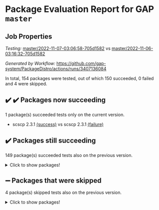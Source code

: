 # Package Evaluation Report for GAP `master`

## Job Properties

*Testing:* [master/2022-11-07-03:06:58-705d1582](https://github.com/gap-system/PackageDistro/blob/data/reports/master/2022-11-07-03:06:58-705d1582) vs [master/2022-11-06-03:16:32-705d1582](https://github.com/gap-system/PackageDistro/blob/data/reports/master/2022-11-06-03:16:32-705d1582)

*Generated by Workflow:* https://github.com/gap-system/PackageDistro/actions/runs/3407136084

In total, 154 packages were tested, out of which 150 succeeded, 0 failed and 4 were skipped.

## :heavy_check_mark: :heavy_check_mark: Packages now succeeding

1 package(s) succeeded tests only on the current version.
- scscp 2.3.1 [(success)](https://github.com/gap-system/PackageDistro/actions/runs/3407136084/jobs/5666579849) vs scscp 2.3.1 [(failure)](https://github.com/gap-system/PackageDistro/actions/runs/3402608023/jobs/5658628873)

## :heavy_check_mark: Packages still succeeding

149 package(s) succeeded tests also on the previous version.
<details><summary>Click to show packages!</summary>

- 4ti2interface 2022.09-01 [(success)](https://github.com/gap-system/PackageDistro/actions/runs/3407136084/jobs/5666574031)
- ace 5.6.1 [(success)](https://github.com/gap-system/PackageDistro/actions/runs/3407136084/jobs/5666574080)
- aclib 1.3.2 [(success)](https://github.com/gap-system/PackageDistro/actions/runs/3407136084/jobs/5666574115)
- agt 0.3 [(success)](https://github.com/gap-system/PackageDistro/actions/runs/3407136084/jobs/5666574162)
- alnuth 3.2.1 [(success)](https://github.com/gap-system/PackageDistro/actions/runs/3407136084/jobs/5666574201)
- anupq 3.2.6 [(success)](https://github.com/gap-system/PackageDistro/actions/runs/3407136084/jobs/5666574232)
- atlasrep 2.1.6 [(success)](https://github.com/gap-system/PackageDistro/actions/runs/3407136084/jobs/5666574261)
- autodoc 2022.10.20 [(success)](https://github.com/gap-system/PackageDistro/actions/runs/3407136084/jobs/5666574310)
- automata 1.15 [(success)](https://github.com/gap-system/PackageDistro/actions/runs/3407136084/jobs/5666574348)
- automgrp 1.3.2 [(success)](https://github.com/gap-system/PackageDistro/actions/runs/3407136084/jobs/5666574403)
- autpgrp 1.11 [(success)](https://github.com/gap-system/PackageDistro/actions/runs/3407136084/jobs/5666574474)
- cap 2022.11-07 [(success)](https://github.com/gap-system/PackageDistro/actions/runs/3407136084/jobs/5666574545)
- caratinterface 2.3.4 [(success)](https://github.com/gap-system/PackageDistro/actions/runs/3407136084/jobs/5666574611)
- cddinterface 2022.11.01 [(success)](https://github.com/gap-system/PackageDistro/actions/runs/3407136084/jobs/5666574681)
- circle 1.6.5 [(success)](https://github.com/gap-system/PackageDistro/actions/runs/3407136084/jobs/5666574748)
- classicpres 1.22 [(success)](https://github.com/gap-system/PackageDistro/actions/runs/3407136084/jobs/5666574824)
- cohomolo 1.6.10 [(success)](https://github.com/gap-system/PackageDistro/actions/runs/3407136084/jobs/5666574893)
- congruence 1.2.4 [(success)](https://github.com/gap-system/PackageDistro/actions/runs/3407136084/jobs/5666574965)
- corelg 1.56 [(success)](https://github.com/gap-system/PackageDistro/actions/runs/3407136084/jobs/5666575047)
- crime 1.6 [(success)](https://github.com/gap-system/PackageDistro/actions/runs/3407136084/jobs/5666575130)
- crisp 1.4.5 [(success)](https://github.com/gap-system/PackageDistro/actions/runs/3407136084/jobs/5666575173)
- crypting 0.10.4 [(success)](https://github.com/gap-system/PackageDistro/actions/runs/3407136084/jobs/5666575221)
- cryst 4.1.25 [(success)](https://github.com/gap-system/PackageDistro/actions/runs/3407136084/jobs/5666575266)
- crystcat 1.1.10 [(success)](https://github.com/gap-system/PackageDistro/actions/runs/3407136084/jobs/5666575313)
- ctbllib 1.3.4 [(success)](https://github.com/gap-system/PackageDistro/actions/runs/3407136084/jobs/5666575375)
- cubefree 1.19 [(success)](https://github.com/gap-system/PackageDistro/actions/runs/3407136084/jobs/5666575427)
- curlinterface 2.3.1 [(success)](https://github.com/gap-system/PackageDistro/actions/runs/3407136084/jobs/5666575484)
- cvec 2.7.6 [(success)](https://github.com/gap-system/PackageDistro/actions/runs/3407136084/jobs/5666575553)
- datastructures 0.3.0 [(success)](https://github.com/gap-system/PackageDistro/actions/runs/3407136084/jobs/5666575636)
- deepthought 1.0.6 [(success)](https://github.com/gap-system/PackageDistro/actions/runs/3407136084/jobs/5666575698)
- design 1.7 [(success)](https://github.com/gap-system/PackageDistro/actions/runs/3407136084/jobs/5666575765)
- difsets 2.3.1 [(success)](https://github.com/gap-system/PackageDistro/actions/runs/3407136084/jobs/5666575824)
- digraphs 1.6.0 [(success)](https://github.com/gap-system/PackageDistro/actions/runs/3407136084/jobs/5666575884)
- edim 1.3.6 [(success)](https://github.com/gap-system/PackageDistro/actions/runs/3407136084/jobs/5666575955)
- example 4.3.2 [(success)](https://github.com/gap-system/PackageDistro/actions/runs/3407136084/jobs/5666576005)
- examplesforhomalg 2022.10-01 [(success)](https://github.com/gap-system/PackageDistro/actions/runs/3407136084/jobs/5666576073)
- factint 1.6.3 [(success)](https://github.com/gap-system/PackageDistro/actions/runs/3407136084/jobs/5666576139)
- ferret 1.0.9 [(success)](https://github.com/gap-system/PackageDistro/actions/runs/3407136084/jobs/5666576209)
- fga 1.4.0 [(success)](https://github.com/gap-system/PackageDistro/actions/runs/3407136084/jobs/5666576269)
- fining 1.5.1 [(success)](https://github.com/gap-system/PackageDistro/actions/runs/3407136084/jobs/5666576315)
- float 1.0.3 [(success)](https://github.com/gap-system/PackageDistro/actions/runs/3407136084/jobs/5666576354)
- format 1.4.3 [(success)](https://github.com/gap-system/PackageDistro/actions/runs/3407136084/jobs/5666576394)
- forms 1.2.9 [(success)](https://github.com/gap-system/PackageDistro/actions/runs/3407136084/jobs/5666576437)
- fplsa 1.2.5 [(success)](https://github.com/gap-system/PackageDistro/actions/runs/3407136084/jobs/5666576493)
- fr 2.4.11 [(success)](https://github.com/gap-system/PackageDistro/actions/runs/3407136084/jobs/5666576545)
- francy 1.2.5 [(success)](https://github.com/gap-system/PackageDistro/actions/runs/3407136084/jobs/5666576593)
- fwtree 1.3 [(success)](https://github.com/gap-system/PackageDistro/actions/runs/3407136084/jobs/5666576652)
- gapdoc 1.6.6 [(success)](https://github.com/gap-system/PackageDistro/actions/runs/3407136084/jobs/5666576724)
- gauss 2022.11-01 [(success)](https://github.com/gap-system/PackageDistro/actions/runs/3407136084/jobs/5666576772)
- gaussforhomalg 2022.08-03 [(success)](https://github.com/gap-system/PackageDistro/actions/runs/3407136084/jobs/5666576830)
- gbnp 1.0.5 [(success)](https://github.com/gap-system/PackageDistro/actions/runs/3407136084/jobs/5666576884)
- generalizedmorphismsforcap 2022.11-01 [(success)](https://github.com/gap-system/PackageDistro/actions/runs/3407136084/jobs/5666576935)
- genss 1.6.8 [(success)](https://github.com/gap-system/PackageDistro/actions/runs/3407136084/jobs/5666576976)
- gradedmodules 2022.09-02 [(success)](https://github.com/gap-system/PackageDistro/actions/runs/3407136084/jobs/5666577021)
- gradedringforhomalg 2022.10-01 [(success)](https://github.com/gap-system/PackageDistro/actions/runs/3407136084/jobs/5666577085)
- grape 4.8.5 [(success)](https://github.com/gap-system/PackageDistro/actions/runs/3407136084/jobs/5666577146)
- groupoids 1.71 [(success)](https://github.com/gap-system/PackageDistro/actions/runs/3407136084/jobs/5666577184)
- grpconst 2.6.2 [(success)](https://github.com/gap-system/PackageDistro/actions/runs/3407136084/jobs/5666577229)
- guarana 0.96.3 [(success)](https://github.com/gap-system/PackageDistro/actions/runs/3407136084/jobs/5666577273)
- guava 3.17 [(success)](https://github.com/gap-system/PackageDistro/actions/runs/3407136084/jobs/5666577314)
- hap 1.47 [(success)](https://github.com/gap-system/PackageDistro/actions/runs/3407136084/jobs/5666577348)
- hapcryst 0.1.15 [(success)](https://github.com/gap-system/PackageDistro/actions/runs/3407136084/jobs/5666577377)
- hecke 1.5.3 [(success)](https://github.com/gap-system/PackageDistro/actions/runs/3407136084/jobs/5666577418)
- help 3.5 [(success)](https://github.com/gap-system/PackageDistro/actions/runs/3407136084/jobs/5666577456)
- homalg 2022.08-04 [(success)](https://github.com/gap-system/PackageDistro/actions/runs/3407136084/jobs/5666577515)
- homalgtocas 2022.11-02 [(success)](https://github.com/gap-system/PackageDistro/actions/runs/3407136084/jobs/5666577554)
- idrel 2.44 [(success)](https://github.com/gap-system/PackageDistro/actions/runs/3407136084/jobs/5666577616)
- images 1.3.1 [(success)](https://github.com/gap-system/PackageDistro/actions/runs/3407136084/jobs/5666577669)
- intpic 0.3.0 [(success)](https://github.com/gap-system/PackageDistro/actions/runs/3407136084/jobs/5666577719)
- io 4.8.0 [(success)](https://github.com/gap-system/PackageDistro/actions/runs/3407136084/jobs/5666577761)
- io_forhomalg 2022.11-01 [(success)](https://github.com/gap-system/PackageDistro/actions/runs/3407136084/jobs/5666577802)
- irredsol 1.4.3 [(success)](https://github.com/gap-system/PackageDistro/actions/runs/3407136084/jobs/5666577837)
- json 2.1.1 [(success)](https://github.com/gap-system/PackageDistro/actions/runs/3407136084/jobs/5666577885)
- jupyterkernel 1.4.1 [(success)](https://github.com/gap-system/PackageDistro/actions/runs/3407136084/jobs/5666577929)
- jupyterviz 1.5.6 [(success)](https://github.com/gap-system/PackageDistro/actions/runs/3407136084/jobs/5666577990)
- kan 1.34 [(success)](https://github.com/gap-system/PackageDistro/actions/runs/3407136084/jobs/5666578027)
- kbmag 1.5.10 [(success)](https://github.com/gap-system/PackageDistro/actions/runs/3407136084/jobs/5666578070)
- laguna 3.9.5 [(success)](https://github.com/gap-system/PackageDistro/actions/runs/3407136084/jobs/5666578109)
- liealgdb 2.2.1 [(success)](https://github.com/gap-system/PackageDistro/actions/runs/3407136084/jobs/5666578143)
- liepring 2.8 [(success)](https://github.com/gap-system/PackageDistro/actions/runs/3407136084/jobs/5666578182)
- liering 2.4.2 [(success)](https://github.com/gap-system/PackageDistro/actions/runs/3407136084/jobs/5666578222)
- linearalgebraforcap 2022.11-06 [(success)](https://github.com/gap-system/PackageDistro/actions/runs/3407136084/jobs/5666578259)
- localizeringforhomalg 2022.09-01 [(success)](https://github.com/gap-system/PackageDistro/actions/runs/3407136084/jobs/5666578319)
- loops 3.4.2 [(success)](https://github.com/gap-system/PackageDistro/actions/runs/3407136084/jobs/5666578359)
- lpres 1.0.3 [(success)](https://github.com/gap-system/PackageDistro/actions/runs/3407136084/jobs/5666578397)
- majoranaalgebras 1.5 [(success)](https://github.com/gap-system/PackageDistro/actions/runs/3407136084/jobs/5666578446)
- mapclass 1.4.6 [(success)](https://github.com/gap-system/PackageDistro/actions/runs/3407136084/jobs/5666578493)
- matgrp 0.70 [(success)](https://github.com/gap-system/PackageDistro/actions/runs/3407136084/jobs/5666578543)
- matricesforhomalg 2022.11-01 [(success)](https://github.com/gap-system/PackageDistro/actions/runs/3407136084/jobs/5666578586)
- modisom 2.5.3 [(success)](https://github.com/gap-system/PackageDistro/actions/runs/3407136084/jobs/5666578633)
- modulepresentationsforcap 2022.11-02 [(success)](https://github.com/gap-system/PackageDistro/actions/runs/3407136084/jobs/5666578668)
- modules 2022.09-01 [(success)](https://github.com/gap-system/PackageDistro/actions/runs/3407136084/jobs/5666578701)
- monoidalcategories 2022.11-01 [(success)](https://github.com/gap-system/PackageDistro/actions/runs/3407136084/jobs/5666578736)
- nconvex 2022.09-01 [(success)](https://github.com/gap-system/PackageDistro/actions/runs/3407136084/jobs/5666578776)
- nilmat 1.4.2 [(success)](https://github.com/gap-system/PackageDistro/actions/runs/3407136084/jobs/5666578816)
- nock 1.5 [(success)](https://github.com/gap-system/PackageDistro/actions/runs/3407136084/jobs/5666578852)
- normalizinterface 1.3.5 [(success)](https://github.com/gap-system/PackageDistro/actions/runs/3407136084/jobs/5666578884)
- nq 2.5.9 [(success)](https://github.com/gap-system/PackageDistro/actions/runs/3407136084/jobs/5666578922)
- numericalsgps 1.3.1 [(success)](https://github.com/gap-system/PackageDistro/actions/runs/3407136084/jobs/5666578964)
- openmath 11.5.1 [(success)](https://github.com/gap-system/PackageDistro/actions/runs/3407136084/jobs/5666579005)
- orb 4.9.0 [(success)](https://github.com/gap-system/PackageDistro/actions/runs/3407136084/jobs/5666579040)
- packagemanager 1.3.2 [(success)](https://github.com/gap-system/PackageDistro/actions/runs/3407136084/jobs/5666579077)
- patternclass 2.4.3 [(success)](https://github.com/gap-system/PackageDistro/actions/runs/3407136084/jobs/5666579121)
- permut 2.0.4 [(success)](https://github.com/gap-system/PackageDistro/actions/runs/3407136084/jobs/5666579161)
- polenta 1.3.10 [(success)](https://github.com/gap-system/PackageDistro/actions/runs/3407136084/jobs/5666579196)
- polymaking 0.8.6 [(success)](https://github.com/gap-system/PackageDistro/actions/runs/3407136084/jobs/5666579239)
- primgrp 3.4.2 [(success)](https://github.com/gap-system/PackageDistro/actions/runs/3407136084/jobs/5666579286)
- profiling 2.5.1 [(success)](https://github.com/gap-system/PackageDistro/actions/runs/3407136084/jobs/5666579330)
- qpa 1.34 [(success)](https://github.com/gap-system/PackageDistro/actions/runs/3407136084/jobs/5666579375)
- quagroup 1.8.3 [(success)](https://github.com/gap-system/PackageDistro/actions/runs/3407136084/jobs/5666579422)
- radiroot 2.9 [(success)](https://github.com/gap-system/PackageDistro/actions/runs/3407136084/jobs/5666579455)
- rcwa 4.7.0 [(success)](https://github.com/gap-system/PackageDistro/actions/runs/3407136084/jobs/5666579494)
- rds 1.8 [(success)](https://github.com/gap-system/PackageDistro/actions/runs/3407136084/jobs/5666579542)
- recog 1.4.2 [(success)](https://github.com/gap-system/PackageDistro/actions/runs/3407136084/jobs/5666579571)
- repndecomp 1.2.1 [(success)](https://github.com/gap-system/PackageDistro/actions/runs/3407136084/jobs/5666579609)
- repsn 3.1.0 [(success)](https://github.com/gap-system/PackageDistro/actions/runs/3407136084/jobs/5666579645)
- resclasses 4.7.3 [(success)](https://github.com/gap-system/PackageDistro/actions/runs/3407136084/jobs/5666579693)
- ringsforhomalg 2022.11-01 [(success)](https://github.com/gap-system/PackageDistro/actions/runs/3407136084/jobs/5666579747)
- sco 2022.09-01 [(success)](https://github.com/gap-system/PackageDistro/actions/runs/3407136084/jobs/5666579792)
- semigroups 5.1.0 [(success)](https://github.com/gap-system/PackageDistro/actions/runs/3407136084/jobs/5666579944)
- sglppow 2.3 [(success)](https://github.com/gap-system/PackageDistro/actions/runs/3407136084/jobs/5666580052)
- sgpviz 0.999.5 [(success)](https://github.com/gap-system/PackageDistro/actions/runs/3407136084/jobs/5666580129)
- simpcomp 2.1.14 [(success)](https://github.com/gap-system/PackageDistro/actions/runs/3407136084/jobs/5666580199)
- singular 2022.09.23 [(success)](https://github.com/gap-system/PackageDistro/actions/runs/3407136084/jobs/5666580285)
- sla 1.5.3 [(success)](https://github.com/gap-system/PackageDistro/actions/runs/3407136084/jobs/5666580364)
- smallgrp 1.5.1 [(success)](https://github.com/gap-system/PackageDistro/actions/runs/3407136084/jobs/5666580449)
- smallsemi 0.6.13 [(success)](https://github.com/gap-system/PackageDistro/actions/runs/3407136084/jobs/5666580514)
- sonata 2.9.5 [(success)](https://github.com/gap-system/PackageDistro/actions/runs/3407136084/jobs/5666580569)
- sophus 1.27 [(success)](https://github.com/gap-system/PackageDistro/actions/runs/3407136084/jobs/5666580617)
- spinsym 1.5.2 [(success)](https://github.com/gap-system/PackageDistro/actions/runs/3407136084/jobs/5666580645)
- standardff 0.9.4 [(success)](https://github.com/gap-system/PackageDistro/actions/runs/3407136084/jobs/5666580688)
- symbcompcc 1.3.2 [(success)](https://github.com/gap-system/PackageDistro/actions/runs/3407136084/jobs/5666580734)
- thelma 1.3 [(success)](https://github.com/gap-system/PackageDistro/actions/runs/3407136084/jobs/5666580764)
- tomlib 1.2.9 [(success)](https://github.com/gap-system/PackageDistro/actions/runs/3407136084/jobs/5666580806)
- toolsforhomalg 2022.10-01 [(success)](https://github.com/gap-system/PackageDistro/actions/runs/3407136084/jobs/5666580827)
- toric 1.9.5 [(success)](https://github.com/gap-system/PackageDistro/actions/runs/3407136084/jobs/5666580863)
- toricvarieties 2022.07.13 [(success)](https://github.com/gap-system/PackageDistro/actions/runs/3407136084/jobs/5666580905)
- transgrp 3.6.3 [(success)](https://github.com/gap-system/PackageDistro/actions/runs/3407136084/jobs/5666580944)
- ugaly 4.0.3 [(success)](https://github.com/gap-system/PackageDistro/actions/runs/3407136084/jobs/5666580972)
- unipot 1.5 [(success)](https://github.com/gap-system/PackageDistro/actions/runs/3407136084/jobs/5666581007)
- unitlib 4.1.0 [(success)](https://github.com/gap-system/PackageDistro/actions/runs/3407136084/jobs/5666581043)
- utils 0.77 [(success)](https://github.com/gap-system/PackageDistro/actions/runs/3407136084/jobs/5666581083)
- uuid 0.7 [(success)](https://github.com/gap-system/PackageDistro/actions/runs/3407136084/jobs/5666581120)
- walrus 0.9991 [(success)](https://github.com/gap-system/PackageDistro/actions/runs/3407136084/jobs/5666581156)
- wedderga 4.10.2 [(success)](https://github.com/gap-system/PackageDistro/actions/runs/3407136084/jobs/5666581190)
- xmod 2.88 [(success)](https://github.com/gap-system/PackageDistro/actions/runs/3407136084/jobs/5666581233)
- xmodalg 1.22 [(success)](https://github.com/gap-system/PackageDistro/actions/runs/3407136084/jobs/5666581269)
- yangbaxter 0.10.1 [(success)](https://github.com/gap-system/PackageDistro/actions/runs/3407136084/jobs/5666581298)
- zeromqinterface 0.14 [(success)](https://github.com/gap-system/PackageDistro/actions/runs/3407136084/jobs/5666581346)
</details>

## :heavy_minus_sign: Packages that were skipped

4 package(s) skipped tests also on the previous version.
<details><summary>Click to show packages!</summary>

- browse 1.8.18 [(skipped)](https://github.com/gap-system/PackageDistro/actions/runs/3407136084/jobs/5666469852)
- itc 1.5.1 [(skipped)](https://github.com/gap-system/PackageDistro/actions/runs/3407136084/jobs/5666469852)
- polycyclic 2.16 [(skipped)](https://github.com/gap-system/PackageDistro/actions/runs/3407136084/jobs/5666469852)
- xgap 4.31 [(skipped)](https://github.com/gap-system/PackageDistro/actions/runs/3407136084/jobs/5666469852)
</details>

